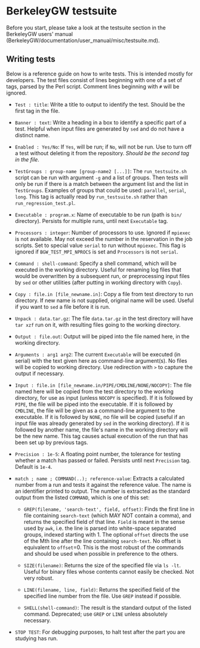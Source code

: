# BerkeleyGW testsuite

Before you start, please take a look at the testsuite section in the BerkeleyGW
users' manual (BerkeleyGW/documentation/user_manual/misc/testsuite.md).


## Writing tests

Below is a reference guide on how to write tests. This is intended mostly for
developers.  The test files consist of lines beginning with one of a set of
tags, parsed by the Perl script. Comment lines beginning with `#` will be
ignored.

- `Test : title`:
  Write a title to output to identify the test. Should be the first tag in the file.

- `Banner : text`:
  Write a heading in a box to identify a specific part of a test. Helpful when
  input files are generated by `sed` and do not have a distinct name.

- `Enabled : Yes/No`:
  If `Yes`, will be run; if `No`, will not be run. Use to turn off a test
  without deleting it from the repository. *Should be the second tag in the
  file*.

- `TestGroups : group-name [group-name2 [...]]`:
  The `run_testsuite.sh` script can be run with argument `-g` and a list of
  groups. Then tests will only be run if there is a match between the argument
  list and the list in `TestGroups`. Examples of groups that could be used:
  `parallel`, `serial`, `long`. This tag is actually read by `run_testsuite.sh`
  rather than `run_regression_test.pl`.

- `Executable : program.x`:
  Name of executable to be run (path is `bin/` directory). Persists for
  multiple runs, until next `Executable` tag.

- `Processors : integer`:
  Number of processors to use. Ignored if `mpiexec` is not available. May not
  exceed the number in the reservation in the job scripts. Set to special
  value `serial` to run without `mpiexec`. This flag is ignored if
  `BGW_TEST_MPI_NPROCS` is set and `Processors` is not `serial`.

- `Command : shell-command`:
  Specify a shell command, which will be executed in the working directory.
  Useful for renaming log files that would be overwritten by a subsequent run,
  or preprocessing input files by `sed` or other utilities (after putting in
  working directory with `Copy`).

- `Copy : file.in [file_newname.in]`:
  Copy a file from test directory to run directory. If new name is not
  supplied, original name will be used. Useful if you want to `sed` a file
  before it is run.

- `Unpack : data.tar.gz`:
  The file `data.tar.gz` in the test directory will have `tar xzf` run on it,
  with resulting files going to the working directory.

- `Output : file.out`:
  Output will be piped into the file named here, in the working directory.

- `Arguments : arg1 arg2`:
  The current `Executable` will be executed (in serial) with the text given
  here as command-line argument(s). No files will be copied to working
  directory. Use redirection with `>` to capture the output if necessary.

- `Input : file.in [file_newname.in/PIPE/CMDLINE/NONE/NOCOPY]`:
  The file named here will be copied from the test directory to the working
  directory, for use as input (unless `NOCOPY` is specified). If it is followed
  by `PIPE`, the file will be piped into the executable. If it is followed by
  `CMDLINE`, the file will be given as a command-line argument to the
  executable. If it is followed by `NONE`, no file will be copied (useful if an
  input file was already generated by `sed` in the working directory). If it is
  followed by another name, the file's name in the working directory will be
  the new name. This tag causes actual execution of the run that has been set
  up by previous tags.

- `Precision : 1e-5`:
  A floating point number, the tolerance for testing whether a match has passed
  or failed. Persists until next `Precision` tag. Default is `1e-4`.

- `match ; name ; COMMAND(..); reference-value`:
  Extracts a calculated number from a run and tests it against the reference
  value. The name is an identifier printed to output. The number is extracted
  as the standard output from the listed `COMMAND`, which is one of this set:

  - `GREP(filename, 'search-text', field, offset)`:
    Finds the first line in file containing `search-text` (which MAY NOT
    contain a comma), and returns the specified field of that line. `Field` is
    meant in the sense used by `awk`, i.e. the line is parsed into white-space
    separated groups, indexed starting with 1. The optional `offset` directs
    the use of the Mth line after the line containing `search-text`. No offset
    is equivalent to `offset`=0. This is the most robust of the commands and
    should be used when possible in preference to the others.

  - `SIZE(filename)`:
    Returns the size of the specified file via `ls -lt`. Useful for binary
    files whose contents cannot easily be checked. Not very robust.
  - `LINE(filename, line, field)`:
      Returns the specified field of the specified line number from the file.
      Use `GREP` instead if possible.
  - `SHELL(shell-command)`:
      The result is the standard output of the listed command. Deprecated; use
      `GREP` or `LINE` unless absolutely necessary.

- `STOP TEST`:
  For debugging purposes, to halt test after the part you are studying has run.
